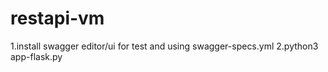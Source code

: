 # restapi-vm
1.install swagger editor/ui for test and using swagger-specs.yml
2.python3 app-flask.py
